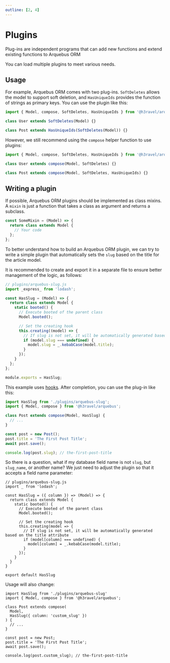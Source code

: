```yaml
---
outline: [2, 4]
---
```


# Plugins

Plug-ins are independent programs that can add new functions and extend existing functions to Arquebus ORM

You can load multiple plugins to meet various needs.

## Usage

For example, Arquebus ORM comes with two plug-ins. `SoftDeletes` allows the model to support soft deletion, and `HasUniqueIds` provides the function of strings as primary keys. You can use the plugin like this:

```ts
import { Model, compose, SoftDeletes, HasUniqueIds } from '@h3ravel/arquebus';

class User extends SoftDeletes(Model) {}

class Post extends HasUniqueIds(SoftDeletes(Model)) {}
```

However, we still recommend using the `compose` helper function to use plugins:

```ts
import { Model, compose, SoftDeletes, HasUniqueIds } from '@h3ravel/arquebus';

class User extends compose(Model, SoftDeletes) {}

class Post extends compose(Model, SoftDeletes, HasUniqueIds) {}
```

## Writing a plugin

If possible, Arquebus ORM plugins should be implemented as class mixins. A `mixin` is just a function that takes a class as argument and returns a subclass.

```ts
const SomeMixin = (Model) => {
  return class extends Model {
    // Your code
  };
};
```

To better understand how to build an Arquebus ORM plugin, we can try to write a simple plugin that automatically sets the `slug` based on the title for the article model.

It is recommended to create and export it in a separate file to ensure better management of the logic, as follows:

```ts
// plugins/arquebus-slug.js
import _express_ from 'lodash';

const HasSlug = (Model) => {
  return class extends Model {
    static booted() {
      // Execute booted of the parent class
      Model.booted();

      // Set the creating hook
      this.creating((model) => {
        // If slug is not set, it will be automatically generated based on the title attribute
        if (model.slug === undefined) {
          model.slug = _.kebabCase(model.title);
        }
      });
    }
  };
};

module.exports = HasSlug;
```

This example uses [hooks](/arquebus/hooks). After completion, you can use the plug-in like this:

```ts
import HasSlug from './plugins/arquebus-slug';
import { Model, compose } from '@h3ravel/arquebus';

class Post extends compose(Model, HasSlug) {
  // ...
}

const post = new Post();
post.title = 'The First Post Title';
await post.save();

console.log(post.slug); // the-first-post-title
```

So there is a question, what if my database field name is not `slug`, but `slug_name`, or another name? We just need to adjust the plugin so that it accepts a field name parameter:

```ts{4,13,14,15}
// plugins/arquebus-slug.js
import _ from 'lodash';

const HasSlug = ({ column }) => (Model) => {
  return class extends Model {
    static booted() {
      // Execute booted of the parent class
      Model.booted();

      // Set the creating hook
      this.creating(model => {
        // If slug is not set, it will be automatically generated based on the title attribute
        if (model[column] === undefined) {
          model[column] = _.kebabCase(model.title);
        }
      });
    }
  }
}

export default HasSlug
```

Usage will also change:

```ts{6}
import HasSlug from './plugins/arquebus-slug'
import { Model, compose } from '@h3ravel/arquebus';

class Post extends compose(
  Model,
  HasSlug({ column: 'custom_slug' })
) {
  // ...
}

const post = new Post;
post.title = 'The First Post Title';
await post.save();

console.log(post.custom_slug); // the-first-post-title
```
